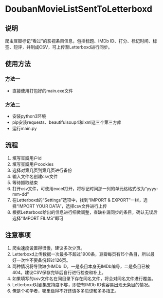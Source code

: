 # DoubanMovieListSentToLetterboxd

## 说明
爬虫豆瓣标记“看过”的影视条目信息，包括标题、IMDb ID、打分、标记时间、标签、短评，并制成CSV，可上传至Letterboxd进行同步。

## 使用方法
### 方法一
- 直接使用打包好的main.exe文件
### 方法二
- 安装python3环境
- pip安装requests、beautifulsoup4和lxml这三个第三方库
- 运行main.py

## 流程
1. 填写豆瓣用户id
2. 填写豆瓣用户cookies
3. 选择对第几页到第几页进行备份
4. 输入文件名创建csv文件
5. 等待抓取结束
6. 打开csv文件，可使用excel打开，将标记时间那一列的单元格格式改为“yyyy-mm-dd”
7. 在Letterboxd的“Settings”选项中，找到“IMPORT & EXPORT”一栏，选择“IMPORT YOUR DATA”，选择csv文件进行上传
8. 根据Letterboxd给出的信息进行细微调整，查缺补漏同步的条目，确认无误后选择“IMPORT FILMS”即可

## 注意事项
1. 爬虫速度设置得很慢，建议多次少页。
2. Letterboxd上传数据一次最多不超过1900条，豆瓣每页有15个条目，所以最好一次性不要备份超过126页。
3. 两种情况将导致缺少IMDb ID，一是条目本身无IMDb编号，二是条目已被404。建议CSV保存完毕后自行进行检查和补上。
4. 如果填写的csv文件名在同目录下存在同名文件，将会对同名文件进行覆盖。
5. Letterboxd对剧集支持度不够，即使有IMDb ID也容易出现无条目的情况。
6. 俺是个初学者，哪里做得不好还请多多见谅和多多指正。
